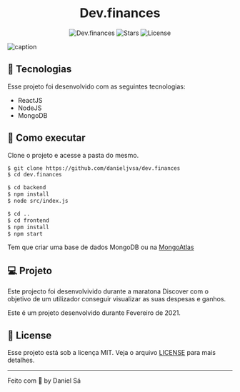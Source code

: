 <h1 align="center">
  Dev.finances
</h1>

<p align="center">
  <img src="https://img.shields.io/static/v1?label=App&message=Dev.finances&color=8257E5&labelColor=000000" alt="Dev.finances" />
  
  <img src="https://img.shields.io/github/stars/danieljvsa/dev.finances?label=stars&message=MIT&color=8257E5&labelColor=000000" alt="Stars">

  <img  src="https://img.shields.io/static/v1?label=license&message=MIT&color=8257E5&labelColor=000000" alt="License">   
</p>

![caption](https://github.com/danieljvsa/dev.finances/blob/main/dev_finances.gif)

## 🧪 Tecnologias

Esse projeto foi desenvolvido com as seguintes tecnologias:

- ReactJS
- NodeJS
- MongoDB

## 🚀 Como executar

Clone o projeto e acesse a pasta do mesmo.

```bash
$ git clone https://github.com/danieljvsa/dev.finances
$ cd dev.finances
```

```bash
$ cd backend
$ npm install
$ node src/index.js
```

```bash
$ cd ..
$ cd frontend 
$ npm install
$ npm start
```
Tem que criar uma base de dados MongoDB ou na [MongoAtlas](https://www.mongodb.com/)

## 💻 Projeto

Este projecto foi desenvolvivido durante a maratona Discover com o objetivo de um utilizador conseguir visualizar as suas despesas e ganhos. 

Este é um projeto desenvolvido durante Fevereiro de 2021.



## 📝 License

Esse projeto está sob a licença MIT. Veja o arquivo [LICENSE](LICENSE.md) para mais detalhes.

---

Feito com 💜 by Daniel Sá 

